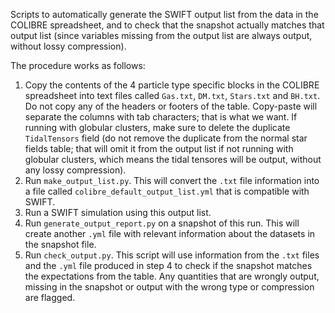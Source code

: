 Scripts to automatically generate the SWIFT output list from the data in the
COLIBRE spreadsheet, and to check that the snapshot actually matches that
output list (since variables missing from the output list are always output,
without lossy compression).

The procedure works as follows:
 1. Copy the contents of the 4 particle type specific blocks in the COLIBRE
    spreadsheet into text files called `Gas.txt`, `DM.txt`, `Stars.txt` and
    `BH.txt`. Do not copy any of the headers or footers of the table. Copy-paste
    will separate the columns with tab characters; that is what we want.
    If running with globular clusters, make sure to delete the duplicate
    `TidalTensors` field (do not remove the duplicate from the normal star
    fields table; that will omit it from the output list if not running with
    globular clusters, which means the tidal tensores will be output, without
    any lossy compression).
 2. Run `make_output_list.py`. This will convert the `.txt` file information
    into a file called `colibre_default_output_list.yml` that is compatible
    with SWIFT.
 3. Run a SWIFT simulation using this output list.
 4. Run `generate_output_report.py` on a snapshot of this run. This will
    create another `.yml` file with relevant information about the datasets
    in the snapshot file.
 5. Run `check_output.py`. This script will use information from the `.txt`
    files and the `.yml` file produced in step 4 to check if the snapshot
    matches the expectations from the table. Any quantities that are wrongly
    output, missing in the snapshot or output with the wrong type or compression
    are flagged.
